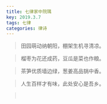 ```yaml
---
title: 七律家中院隅
key: 2019.3.7
tags: 七律
categories: 律诗
---
```


<blockquote class="blockquote-center">田园萌动纳朝阳，棚架生机寻清凉。
</blockquote>
<blockquote class="blockquote-center">榴枣为花还成药，豆瓜是菜也作粮。
</blockquote>
<blockquote class="blockquote-center">茶笋优质墙边绿，葱姜高品锅中香。
</blockquote>
<blockquote class="blockquote-center">人生百样才有味，此处安心是吾乡。
</blockquote>
<blockquote class="blockquote-center"></br>
</blockquote>
